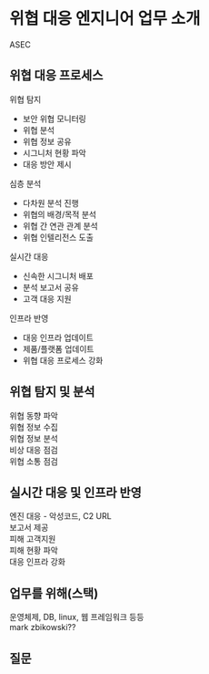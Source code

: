 # 위협 대응 엔지니어 업무 소개

ASEC

## 위협 대응 프로세스
위협 탐지
- 보안 위협 모니터링
- 위협 분석
- 위협 정보 공유
- 시그니처 현황 파악
- 대응 방안 제시

심층 분석
- 다차원 분석 진행
- 위협의 배경/목적 분석
- 위협 간 연관 관계 분석
- 위협 인텔리전스 도출

실시간 대응
- 신속한 시그니처 배포
- 분석 보고서 공유
- 고객 대응 지원

인프라 반영
- 대응 인프라 업데이트
- 제품/플랫폼 업데이트
- 위협 대응 프로세스 강화


## 위협 탐지 및 분석
위협 동향 파악   
위협 정보 수집    
위협 정보 분석    
비상 대응 점검   
위협 소통 점검   

## 실시간 대응 및 인프라 반영
엔진 대응 - 악성코드, C2 URL   
보고서 제공   
피해 고객지원   
피해 현황 파악    
대응 인프라 강화   

## 업무를 위해(스택)
운영체제, DB, linux, 웹 프레임워크 등등   
mark zbikowski??



## 질문

